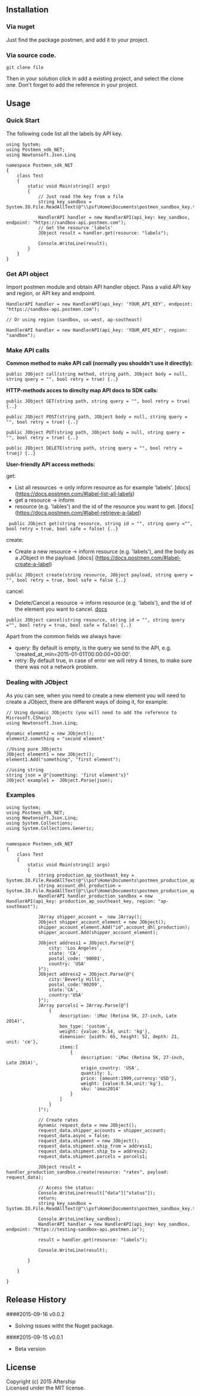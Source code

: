 Installation
------------------------------


### Via nuget

Just find the package postmen, and add it to your project.

### Via source code.

```
git clone file
```

Then in your solution click in add a existing project, and select the clone one. Don't forget to add the reference in your project.

Usage
----------------------------

### Quick Start

The following code list all the labels by API key.

```
using System;
using Postmen_sdk_NET;
using Newtonsoft.Json.Linq

namespace Postmen_sdk_NET
{
    class Test
    {
        static void Main(string[] args)
        {
            // Just read the key from a file
            string key_sandbox = System.IO.File.ReadAllText(@"\\psf\Home\Documents\postmen_sandbox_key.txt");

            HandlerAPI handler = new HandlerAPI(api_key: key_sandbox, endpoint: "https://sandbox-api.postmen.com");
            // Get the resource 'labels'
            JObject result = handler.get(resource: "labels");

            Console.WriteLine(result);
        }
    }
}
```

### Get API object

Import postmen module and obtain API handler object. Pass a valid API key and region, or API key and endpoint.

```
HandlerAPI handler = new HandlerAPI(api_key: 'YOUR_API_KEY', endpoint: "https://sandbox-api.postmen.com");

// Or using region (sandbox, us-west, ap-southeast)

HandlerAPI handler = new HandlerAPI(api_key: 'YOUR_API_KEY', region: "sandbox");
```

### Make API calls

**Common method to make API call (normally you shouldn't use it directly):**

```
public JObject call(string method, string path, JObject body = null, string query = "", bool retry = true) {..}
```

**HTTP-methods acces to direclty map API docs to SDK calls:**

```
public JObject GET(string path, string query = "", bool retry = true) {..}

public JObject POST(string path, JObject body = null, string query = "", bool retry = true) {..}

public JObject PUT(string path, JObject body = null, string query = "", bool retry = true) {..}

public JObject DELETE(string path, string query = "", bool retry = truej) {..}
```

**User-friendly API access methods:**

get:
- List all resources -> only inform resource as for example 'labels'. [docs] (https://docs.postmen.com/#label-list-all-labels)
- get a resource -> inform 
- resource (e.g. 'lables') and the id of the resource you want to get. [docs] (https://docs.postmen.com/#label-retrieve-a-label)
 
```
 public JObject get(string resource, string id = "", string query ="", bool retry = true, bool safe = false) {..}
```
 
create:
- Create a new resource -> inform resource (e.g. 'labels'), and the body as a JObject in the payload. [docs] (https://docs.postmen.com/#label-create-a-label)
 
 ```
 public JObject create(string resource, JObject payload, string query = "", bool retry = true, bool safe = false {..}
 ```

cancel:
- Delete/Cancel a resource -> inform resource (e.g. 'labels'), and the id of the element you want to cancel. [docs](https://docs.postmen.com/#label-cancel-a-label) 

```
public JObject cancel(string resource, string id = "", string query ="", bool retry = true, bool safe = false) {..}
```

Apart from the common fields we always have:
- query: By default is empty, is the query we send to the API, e.g. 'created_at_min=2015-01-01T00:00:00+00:00'.
- retry: By default true, in case of error we will retry 4 times, to make sure there was not a network problem.

### Dealing with JObject

As you can see, when you need to create a new element you will need to create a JObject, there are different ways of doing it, for example:

```
// Using dynamic JObjects (you will need to add the reference to Microsoft.CSharp)
using Newtonsoft.Json.Linq;

dynamic element2 = new JObject();
element2.something = "second element"

//Using pure JObjects
JObject element1 = new JObject();
element1.Add("something", "first element");

//using string
string json = @"{something: 'first element's}"
JObject example1 =  JObject.Parse(json);
```

### Examples

```
using System;
using Postmen_sdk_NET;
using Newtonsoft.Json.Linq;
using System.Collections;
using System.Collections.Generic;


namespace Postmen_sdk_NET
{
	class Test
	{
		static void Main(string[] args)
		{
			string production_ap_southeast_key = System.IO.File.ReadAllText(@"\\psf\Home\Documents\postmen_production_ap_southeast_key.txt");
			string account_dhl_production = System.IO.File.ReadAllText(@"\\psf\Home\Documents\postmen_production_ap_southeast_account_key_dhl.txt"); 
			HandlerAPI handler_production_sandbox = new HandlerAPI(api_key: production_ap_southeast_key, region: "ap-southeast");

			JArray shipper_account =  new JArray();
			JObject shipper_account_element = new JObject();
			shipper_account_element.Add("id",account_dhl_production);
			shipper_account.Add(shipper_account_element);

			JObject address1 = JObject.Parse(@"{
				city: 'Los Angeles',
				state: 'CA',
				postal_code: '90001',
				country: 'USA'
			}");
			JObject address2 = JObject.Parse(@"{
				city:'Beverly Hills',
				postal_code:'90209',
				state:'CA',
				country:'USA'
			}");
			JArray parcels1 = JArray.Parse(@"[
				{
					description: 'iMac (Retina 5K, 27-inch, Late 2014)',
					box_type: 'custom',
					weight: {value: 9.54, unit: 'kg'},
					dimension: {width: 65, height: 52, depth: 21, unit: 'cm'},
					items:[
						{
							description: 'iMac (Retina 5K, 27-inch, Late 2014)',
							origin_country: 'USA',
							quantity: 1,
							price: {amount:1999,currency:'USD'},
							weight: {value:9.54,unit:'kg'},
							sku: 'imac2014'
						}
					]
				}
			]");

			// Create rates
			dynamic request_data = new JObject();
			request_data.shipper_accounts = shipper_account;
			request_data.async = false;
			request_data.shipment = new JObject();
			request_data.shipment.ship_from = address1;
			request_data.shipment.ship_to = address2;
			request_data.shipment.parcels = parcels1;

			JObject result = handler_production_sandbox.create(resource: "rates", payload: request_data);

			// Access the status:
			Console.WriteLine(result["data"]["status"]);
			return;
			string key_sandbox = System.IO.File.ReadAllText(@"\\psf\Home\Documents\postmen_sandbox_key.txt");

			Console.WriteLine(key_sandbox);
			HandlerAPI handler = new HandlerAPI(api_key: key_sandbox, endpoint: "https://testing-sandbox-api.postmen.io");
			
			result = handler.get(resource: "labels");

			Console.WriteLine(result);

		}

	}

}
```


## Release History
####2015-09-16 v0.0.2
* Solving issues witht the Nuget package.
 
####2015-09-15 v0.0.1
* Beta version

## License
Copyright (c) 2015 Aftership  
Licensed under the MIT license.
